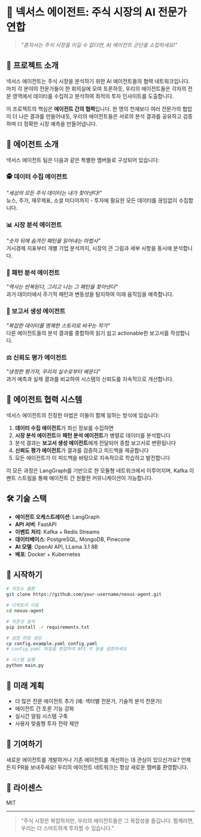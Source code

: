 # 🚀 넥서스 에이전트: 주식 시장의 AI 전문가 연합

> *"혼자서는 주식 시장을 이길 수 없다면, AI 에이전트 군단을 소집하세요!"*

## 🌟 프로젝트 소개

넥서스 에이전트는 주식 시장을 분석하기 위한 AI 에이전트들의 협력 네트워크입니다. 마치 각 분야의 전문가들이 한 회의실에 모여 토론하듯, 우리의 에이전트들은 각자의 전문 영역에서 데이터를 수집하고 분석하여 최적의 투자 인사이트를 도출합니다.

이 프로젝트의 핵심은 **에이전트 간의 협력**입니다. 한 명의 천재보다 여러 전문가의 협업이 더 나은 결과를 만들어내듯, 우리의 에이전트들은 서로의 분석 결과를 공유하고 검증하며 더 정확한 시장 예측을 만들어냅니다.

## 🤖 에이전트 소개

넥서스 에이전트 팀은 다음과 같은 특별한 멤버들로 구성되어 있습니다:

### 🕵️ 데이터 수집 에이전트
*"세상의 모든 주식 데이터는 내가 찾아낸다!"*  
뉴스, 주가, 재무제표, 소셜 미디어까지 - 투자에 필요한 모든 데이터를 끊임없이 수집합니다.

### 📊 시장 분석 에이전트
*"숫자 뒤에 숨겨진 패턴을 읽어내는 마법사"*  
거시경제 지표부터 개별 기업 분석까지, 시장의 큰 그림과 세부 사항을 동시에 분석합니다.

### 🔮 패턴 분석 에이전트
*"역사는 반복된다, 그리고 나는 그 패턴을 찾아낸다"*  
과거 데이터에서 주기적 패턴과 변동성을 탐지하여 미래 움직임을 예측합니다.

### 📝 보고서 생성 에이전트
*"복잡한 데이터를 명쾌한 스토리로 바꾸는 작가"*  
다른 에이전트들의 분석 결과를 종합하여 읽기 쉽고 actionable한 보고서를 작성합니다.

### ⚖️ 신뢰도 평가 에이전트
*"냉정한 평가자, 우리의 실수로부터 배운다"*  
과거 예측과 실제 결과를 비교하여 시스템의 신뢰도를 지속적으로 개선합니다.

## 🔄 에이전트 협력 시스템

넥서스 에이전트의 진정한 마법은 이들이 함께 일하는 방식에 있습니다:

1. **데이터 수집 에이전트**가 최신 정보를 수집하면
2. **시장 분석 에이전트**와 **패턴 분석 에이전트**가 병렬로 데이터를 분석합니다
3. 분석 결과는 **보고서 생성 에이전트**에게 전달되어 종합 보고서로 변환됩니다
4. **신뢰도 평가 에이전트**가 결과를 검증하고 피드백을 제공합니다
5. 모든 에이전트가 이 피드백을 바탕으로 지속적으로 학습하고 발전합니다

이 모든 과정은 LangGraph를 기반으로 한 모듈형 네트워크에서 이루어지며, Kafka 이벤트 스트림을 통해 에이전트 간 원활한 커뮤니케이션이 가능합니다.

## 🛠️ 기술 스택

- **에이전트 오케스트레이션**: LangGraph
- **API 서버**: FastAPI
- **이벤트 처리**: Kafka + Redis Streams
- **데이터베이스**: PostgreSQL, MongoDB, Pinecone
- **AI 모델**: OpenAI API, LLama 3.1 8B
- **배포**: Docker + Kubernetes

## 🚀 시작하기

```bash
# 저장소 클론
git clone https://github.com/your-username/nexus-agent.git

# 디렉토리 이동
cd nexus-agent

# 의존성 설치
pip install -r requirements.txt

# 설정 파일 생성
cp config.example.yaml config.yaml
# config.yaml 파일을 편집하여 API 키 등을 설정하세요

# 시스템 실행
python main.py
```

## 🔮 미래 계획

- 더 많은 전문 에이전트 추가 (예: 섹터별 전문가, 기술적 분석 전문가)
- 에이전트 간 토론 기능 강화
- 실시간 알림 시스템 구축
- 사용자 맞춤형 투자 전략 제안

## 🤝 기여하기

새로운 에이전트를 개발하거나 기존 에이전트를 개선하는 데 관심이 있으신가요? 언제든지 PR을 보내주세요! 우리의 에이전트 네트워크는 항상 새로운 멤버를 환영합니다.

## 📜 라이센스

MIT

---

> "주식 시장은 복잡하지만, 우리의 에이전트들은 그 복잡성을 즐깁니다. 함께라면, 우리는 더 스마트하게 투자할 수 있습니다."
